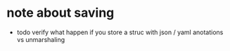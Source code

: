 # note about saving 
 * todo verify what happen if you store a struc with json / yaml anotations vs unmarshaling